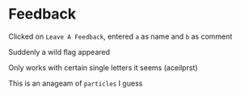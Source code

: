 # Feedback

Clicked on `Leave A Feedback`, entered `a` as name and `b` as comment

Suddenly a wild flag appeared

Only works with certain single letters it seems (aceilprst)

This is an anageam of `particles` I guess
